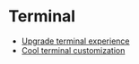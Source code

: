 # Terminal

- [Upgrade terminal experience](https://towardsdatascience.com/maybe-its-time-to-upgrade-your-terminal-experience-a9e12b2af77)
- [Cool terminal customization](https://towardsdatascience.com/how-to-look-like-a-10x-developer-f3d2211cb998)
